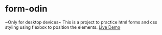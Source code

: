 # form-odin
~Only for desktop devices~
This is a project to practice html forms and css styling using flexbox to position the elements.
[Live Demo](https://alekscela.github.io/form-odin/)

